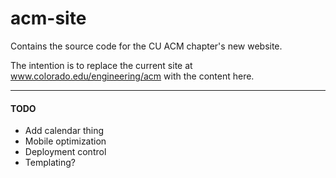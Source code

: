 acm-site
========

Contains the source code for the CU ACM chapter's new website. 

The intention is to replace the current site at www.colorado.edu/engineering/acm with the content here.

---

#### TODO
- Add calendar thing
- Mobile optimization
- Deployment control
- Templating?
